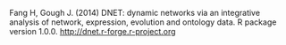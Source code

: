 Fang H, Gough J. (2014) DNET: dynamic networks via an integrative analysis of network, expression, evolution and ontology data. R package version 1.0.0. http://dnet.r-forge.r-project.org
